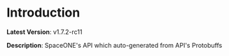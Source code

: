 # Introduction

**Latest Version**: v1.7.2-rc11


**Description**: SpaceONE's API which auto-generated from API's Protobuffs


